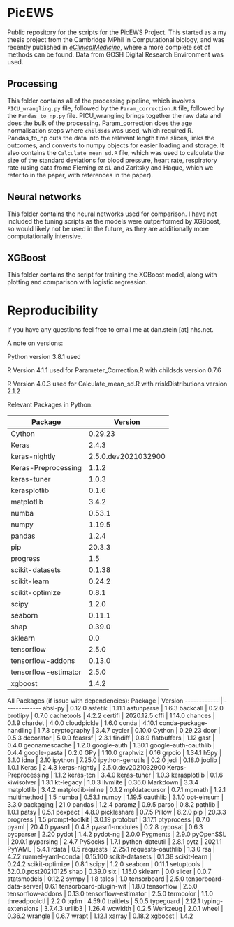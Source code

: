 # PicEWS
Public repository for the scripts for the PicEWS Project. This started as a my thesis project from the Cambridge MPhil in Computational biology, and was recently published in [_eClinicalMedicine_](https://doi.org/10.1016/j.eclinm.2025.103255), where a more complete set of methods can be found. Data from GOSH Digital Research Environment was used.

## Processing
This folder contains all of the processing pipeline, which involves `PICU_wrangling.py` file, followed by the `Param_correction.R` file, followed by the `Pandas_to_np.py` file. PICU_wrangling brings together the raw data and does the bulk of the processing. Param_correction does the age normalisation steps where `childsds` was used, which required R. Pandas_to_np cuts the data into the relevant length time slices, links the outcomes, and converts to numpy objects for easier loading and storage. It also contains the `Calculate_mean_sd.R` file, which was used to calculate the size of the standard deviations for blood pressure, heart rate, respiratory rate (using data frome Fleming _et al._ and Zaritsky and Haque, which we refer to in the paper, with references in the paper). 

## Neural networks
This folder contains the neural networks used for comparison. I have not included the tuning scripts as the models were outperformed by XGBoost, so would likely not be used in the future, as they are additionally more computationally intensive.

## XGBoost
This folder contains the script for training the XGBoost model, along with plotting and comparison with logistic regression.

# Reproducibility
If you have any questions feel free to email me at dan.stein [at] nhs.net.

A note on versions:

Python version 3.8.1 used

R Version 4.1.1 used for Parameter_Correction.R with childsds version 0.7.6

R Version 4.0.3 used for Calculate_mean_sd.R with rriskDistributions version 2.1.2

Relevant Packages in Python:

Package               | Version
------------          | -------------
Cython                 | 0.29.23
Keras                  | 2.4.3
keras-nightly          | 2.5.0.dev2021032900
Keras-Preprocessing    | 1.1.2
keras-tuner            | 1.0.3
kerasplotlib           | 0.1.6
matplotlib             | 3.4.2
numba                  | 0.53.1
numpy                  | 1.19.5
pandas                 | 1.2.4
pip                    | 20.3.3
progress               | 1.5
scikit-datasets        | 0.1.38
scikit-learn           | 0.24.2
scikit-optimize        | 0.8.1
scipy                  | 1.2.0
seaborn                | 0.11.1
shap                   | 0.39.0
sklearn                | 0.0
tensorflow             | 2.5.0
tensorflow-addons      | 0.13.0
tensorflow-estimator   | 2.5.0
xgboost                | 1.4.2

All Packages (if issue with dependencies):
Package               | Version
------------          | -------------
absl-py                | 0.12.0
astetik                | 1.11.1
astunparse             | 1.6.3
backcall               | 0.2.0
brotlipy               | 0.7.0
cachetools             | 4.2.2
certifi                | 2020.12.5
cffi                   | 1.14.0
chances                | 0.1.9
chardet                | 4.0.0
cloudpickle            | 1.6.0
conda                  | 4.10.1
conda-package-handling | 1.7.3
cryptography           | 3.4.7
cycler                 | 0.10.0
Cython                 | 0.29.23
dcor                   | 0.5.3
decorator              | 5.0.9
fdasrsf                | 2.3.1
findiff                | 0.8.9
flatbuffers            | 1.12
gast                   | 0.4.0
geonamescache          | 1.2.0
google-auth            | 1.30.1
google-auth-oauthlib   | 0.4.4
google-pasta           | 0.2.0
GPy                    | 1.10.0
graphviz               | 0.16
grpcio                 | 1.34.1
h5py                   | 3.1.0
idna                   | 2.10
ipython                | 7.25.0
ipython-genutils       | 0.2.0
jedi                   | 0.18.0
joblib                 | 1.0.1
Keras                  | 2.4.3
keras-nightly          | 2.5.0.dev2021032900
Keras-Preprocessing    | 1.1.2
keras-tcn              | 3.4.0
keras-tuner            | 1.0.3
kerasplotlib           | 0.1.6
kiwisolver             | 1.3.1
kt-legacy              | 1.0.3
llvmlite               | 0.36.0
Markdown               | 3.3.4
matplotlib             | 3.4.2
matplotlib-inline      | 0.1.2
mpldatacursor          | 0.7.1
mpmath                 | 1.2.1
multimethod            | 1.5
numba                  | 0.53.1
numpy                  | 1.19.5
oauthlib               | 3.1.0
opt-einsum             | 3.3.0
packaging              | 21.0
pandas                 | 1.2.4
paramz                 | 0.9.5
parso                  | 0.8.2
pathlib                | 1.0.1
patsy                  | 0.5.1
pexpect                | 4.8.0
pickleshare            | 0.7.5
Pillow                 | 8.2.0
pip                    | 20.3.3
progress               | 1.5
prompt-toolkit         | 3.0.19
protobuf               | 3.17.1
ptyprocess             | 0.7.0
pyaml                  | 20.4.0
pyasn1                 | 0.4.8
pyasn1-modules         | 0.2.8
pycosat                | 0.6.3
pycparser              | 2.20
pydot                  | 1.4.2
pydot-ng               | 2.0.0
Pygments               | 2.9.0
pyOpenSSL              | 20.0.1
pyparsing              | 2.4.7
PySocks                | 1.7.1
python-dateutil        | 2.8.1
pytz                   | 2021.1
PyYAML                 | 5.4.1
rdata                  | 0.5
requests               | 2.25.1
requests-oauthlib      | 1.3.0
rsa                    | 4.7.2
ruamel-yaml-conda      | 0.15.100
scikit-datasets        | 0.1.38
scikit-learn           | 0.24.2
scikit-optimize        | 0.8.1
scipy                  | 1.2.0
seaborn                | 0.11.1
setuptools             | 52.0.0.post20210125
shap                   | 0.39.0
six                    | 1.15.0
sklearn                | 0.0
slicer                 | 0.0.7
statsmodels            | 0.12.2
sympy                  | 1.8
talos                  | 1.0
tensorboard            | 2.5.0
tensorboard-data-server| 0.6.1
tensorboard-plugin-wit | 1.8.0
tensorflow             | 2.5.0
tensorflow-addons      | 0.13.0
tensorflow-estimator   | 2.5.0
termcolor              | 1.1.0
threadpoolctl          | 2.2.0
tqdm                   | 4.59.0
traitlets              | 5.0.5
typeguard              | 2.12.1
typing-extensions      | 3.7.4.3
urllib3                | 1.26.4
wcwidth                | 0.2.5
Werkzeug               | 2.0.1
wheel                  | 0.36.2
wrangle                | 0.6.7
wrapt                  | 1.12.1
xarray                 | 0.18.2
xgboost                | 1.4.2

